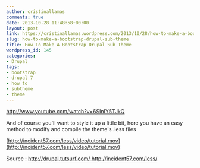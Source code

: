 ```yaml
---
author: cristinallamas
comments: true
date: 2013-10-28 11:48:58+00:00
layout: post
link: https://cristinallamas.wordpress.com/2013/10/28/how-to-make-a-bootstrap-drupal-sub-theme/
slug: how-to-make-a-bootstrap-drupal-sub-theme
title: How To Make A Bootstrap Drupal Sub Theme
wordpress_id: 145
categories:
- Drupal
tags:
- bootstrap
- drupal 7
- how to
- subtheme
- theme
---
```


http://www.youtube.com/watch?v=6SInIY5TJkQ

And of course you'll want to style it up a little bit, here you have an easy method to modify and compile the theme's .less files

[http://incident57.com/less/video/tutorial.mov](http://incident57.com/less/video/tutorial.mov)

Source : http://drupal.tutsurf.com/ http://incident57.com/less/
